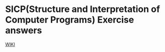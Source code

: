 # SICP(Structure and Interpretation of Computer Programs) Exercise answers

[WIKI](https://en.wikipedia.org/wiki/Structure_and_Interpretation_of_Computer_Programs)
